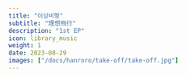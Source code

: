 ```yaml
---
title: "이상비행"
subtitle: "理想飛行"
description: "1st EP"
icon: library_music
weight: 1
date: 2023-08-29
images: ["/docs/hanroro/take-off/take-off.jpg"]
---
```

